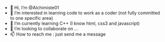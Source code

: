- 👋 Hi, I’m @Alchimiste01
- 👀 I’m interested in learning code to work as a coder (not fully committed to one specific area)
- 🌱 I’m currently learning C++ (I know html, css3 and javascript)
- 💞️ I’m looking to collaborate on ... 
- 📫 How to reach me : just send me a message

<!---
Alchimiste01/Alchimiste01 is a ✨ special ✨ repository because its `README.md` (this file) appears on your GitHub profile.
You can click the Preview link to take a look at your changes.
--->
